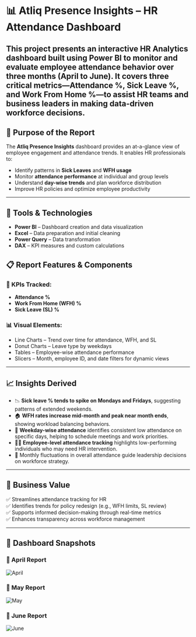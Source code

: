 # 📊 Atliq Presence Insights – HR Attendance Dashboard
This project presents an interactive HR Analytics dashboard built using **Power BI** to monitor and evaluate employee attendance behavior over three months (April to June). It covers three critical metrics—**Attendance %, Sick Leave %, and Work From Home %**—to assist HR teams and business leaders in making data-driven workforce decisions.
---

## 📌 Purpose of the Report
The **Atliq Presence Insights** dashboard provides an at-a-glance view of employee engagement and attendance trends. It enables HR professionals to:

- Identify patterns in **Sick Leaves** and **WFH usage**
- Monitor **attendance performance** at individual and group levels
- Understand **day-wise trends** and plan workforce distribution
- Improve HR policies and optimize employee productivity

  
---

## 🧰 Tools & Technologies

- **Power BI** – Dashboard creation and data visualization  
- **Excel** – Data preparation and initial cleaning  
- **Power Query** – Data transformation  
- **DAX** – KPI measures and custom calculations

## 📋 Report Features & Components

### 🔹 KPIs Tracked:
- **Attendance %**
- **Work From Home (WFH) %**
- **Sick Leave (SL) %**

### 📊 Visual Elements:
- Line Charts – Trend over time for attendance, WFH, and SL
- Donut Charts – Leave type by weekdays
- Tables – Employee-wise attendance performance
- Slicers – Month, employee ID, and date filters for dynamic views

---
## 📈 Insights Derived

- 📉 **Sick leave % tends to spike on Mondays and Fridays**, suggesting patterns of extended weekends.
- 🏠 **WFH rates increase mid-month and peak near month ends**, showing workload balancing behaviors.
- 📅 **Weekday-wise attendance** identifies consistent low attendance on specific days, helping to schedule meetings and work priorities.
- 👩‍💼 **Employee-level attendance tracking** highlights low-performing individuals who may need HR intervention.
- 📆 Monthly fluctuations in overall attendance guide leadership decisions on workforce strategy.

---
## 🧠 Business Value

✅ Streamlines attendance tracking for HR  
✅ Identifies trends for policy redesign (e.g., WFH limits, SL review)  
✅ Supports informed decision-making through real-time metrics  
✅ Enhances transparency across workforce management  

---

## 📸 Dashboard Snapshots

### 🔽 April Report
![April](https://your-screenshot-host-link.com/April_Report.png)

### 🔽 May Report
![May](https://your-screenshot-host-link.com/May_Report.png)

### 🔽 June Report
![June](https://your-screenshot-host-link.com/June_Report.png)

